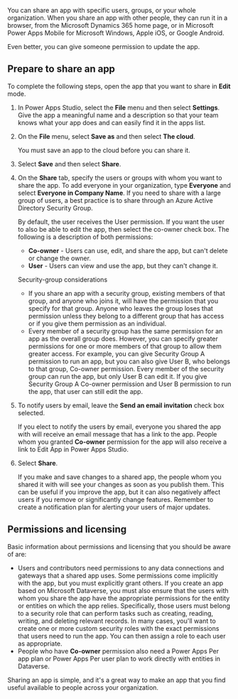 You can share an app with specific users, groups, or your 
whole organization. When you share an app with other people, they can run it in a browser, from the Microsoft Dynamics 365 home 
page, or in Microsoft Power Apps Mobile for Microsoft Windows, Apple iOS, or Google Android.

Even better, you can give someone permission to update the app.

## Prepare to share an app

To complete the following steps, open the app that you want to share in **Edit** mode.

1. In Power Apps Studio, select the **File** menu and then select **Settings**. Give the app a meaningful name and a description so that your team knows what your app does and can easily find it in the apps list.

2. On the **File** menu, select **Save as** and then select **The cloud**.

    You must save an app to the cloud before you can share it.

3. Select **Save** and then select **Share**.

4. On the **Share** tab, specify the users or groups with whom you want to share the app. To add everyone in your organization, type **Everyone** and select **Everyone in Company Name**. If you need to share with a large group of users, a best practice is to share through an Azure Active Directory Security Group.

    By default, the user receives the User permission. If you want the user to also be able to edit the app, then 
    select the co-owner check box. The following is a description of both permissions:
    
    - **Co-owner** - Users can use, edit, and share the app, but can't delete or change the owner.
    - **User** - Users can view and use the app, but they can't change it.

    Security-group considerations
    - If you share an app with a security group, existing members of that group, and anyone who joins it, will have the permission that you specify for that group. Anyone who leaves the group loses that permission unless they belong to a different group that has access or if you give them permission as an individual.
    - Every member of a security group has the same permission for an app as the overall group does. However, you can specify greater permissions for one or more members of that group to allow them greater access. For example, you can give Security Group A permission to run an app, but you can also give User B, who belongs to that group, Co-owner permission. Every member of the security group can run the app, but only User B can edit it. If you give Security Group A Co-owner permission and User B permission to run the app, that user can still edit the app.

5. To notify users by email, leave the **Send an email invitation** check box selected.

    If you elect to notify the users by email, everyone you shared the app with will receive an email message that has a link to the app. People whom you granted **Co-owner** permission for the app will also receive a link to Edit App in Power Apps Studio.

6. Select **Share**.

    If you make and save changes to a shared app, the people whom you shared it with will see your changes as soon as you publish them. This can be useful if you improve the app, but it can also negatively affect users if you remove or significantly change features. Remember to create a notification plan for alerting your users of major updates. 

## Permissions and licensing

Basic information about permissions and licensing that you should be aware of are:

- Users and contributors need permissions to any data connections and gateways that a shared app uses. Some permissions come implicitly with the app, but you must explicitly grant others. If you create an app based on Microsoft Dataverse, you must also ensure that the users with whom you share the app have the appropriate permissions for the entity or entities on which the app relies. Specifically, those users must belong to a security role that can perform tasks such as creating, reading, writing, and deleting relevant records. In many cases, you'll want to create one or more custom security roles with the exact permissions that users need to run the app. You can then assign a role to each user as appropriate.
- People who have **Co-owner** permission also need a Power Apps Per app plan or Power Apps Per user plan to work directly with entities in Dataverse.

Sharing an app is simple, and it's a great way to make an app that you find useful available to people across your organization.
